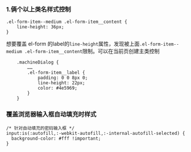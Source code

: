 ### 1.俩个以上类名样式控制
```
.el-form-item--medium .el-form-item__content {
    line-height: 36px;
}
```
想要覆盖 el-form 的label的`line-height`属性，发现被上面`.el-form-item--medium .el-form-item__content`限制。可以在当前页创建主类控制
```
	.machineDialog {
        ……
		.el-form-item__label {
			padding: 0 0 8px 0;
			line-height: 22px;
			color: #4e5969;
		}
	}
```

### 覆盖浏览器输入框自动填充时样式
```
/* 针对自动填充的密码输入框 */
input:is(:autofill,:-webkit-autofill,:-internal-autofill-selected) {
  background-color: #fff !important;
}
```